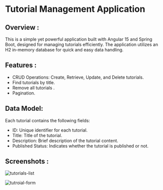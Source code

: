 # Tutorial Management Application

## Overview : 

This is a simple yet powerful application built with Angular 15 and Spring Boot, designed for managing tutorials efficiently. The application utilizes an H2 in-memory database for quick and easy data handling.

## Features :

- CRUD Operations: Create, Retrieve, Update, and Delete tutorials.
- Find tutorials by title.
- Remove all tutorials .
- Pagination.

## Data Model:

Each tutorial contains the following fields:

- ID: Unique identifier for each tutorial.
- Title: Title of the tutorial.
- Description: Brief description of the tutorial content.
- Published Status: Indicates whether the tutorial is published or not.

## Screenshots :

![tutorials-list](https://github.com/user-attachments/assets/926d001d-26bd-4c5a-858e-9cd4fa037d43)

![tutroial-form](https://github.com/user-attachments/assets/2d78f864-3af5-481a-b784-dce7544b5f9a)



